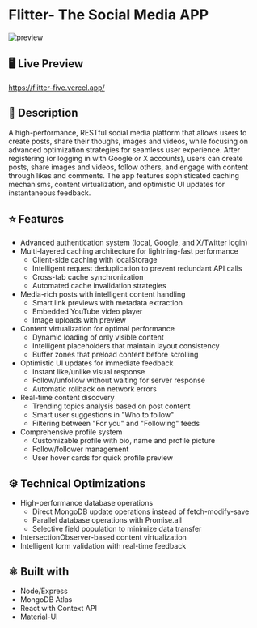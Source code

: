 # Flitter- The Social Media APP
![preview](https://github.com/user-attachments/assets/be8f1983-3aad-43ab-923b-0df393e30a50)


<h2>🖥️ Live Preview</h2>

https://flitter-five.vercel.app/

<h2>📓 Description</h2>
A high-performance, RESTful social media platform that allows users to create posts, share their thoughs, images and videos, while focusing on advanced optimization strategies for seamless user experience.
After registering (or logging in with Google or X accounts), users can create posts, share images and videos, follow others, and engage with content through likes and comments.
The app features sophisticated caching mechanisms, content virtualization, and optimistic UI updates for instantaneous feedback.

<h2>⭐ Features</h2>
<ul>
  <li>Advanced authentication system (local, Google, and X/Twitter login)</li>
  <li>Multi-layered caching architecture for lightning-fast performance
    <ul>
      <li>Client-side caching with localStorage</li>
      <li>Intelligent request deduplication to prevent redundant API calls</li>
      <li>Cross-tab cache synchronization</li>
      <li>Automated cache invalidation strategies</li>
    </ul>
  </li>
  <li>Media-rich posts with intelligent content handling
    <ul>
      <li>Smart link previews with metadata extraction</li>
      <li>Embedded YouTube video player</li>
      <li>Image uploads with preview</li>
    </ul>
  </li>
  <li>Content virtualization for optimal performance
    <ul>
      <li>Dynamic loading of only visible content</li>
      <li>Intelligent placeholders that maintain layout consistency</li>
      <li>Buffer zones that preload content before scrolling</li>
    </ul>
  </li>
  <li>Optimistic UI updates for immediate feedback
    <ul>
      <li>Instant like/unlike visual response</li>
      <li>Follow/unfollow without waiting for server response</li>
      <li>Automatic rollback on network errors</li>
    </ul>
  </li>
  <li>Real-time content discovery
    <ul>
      <li>Trending topics analysis based on post content</li>
      <li>Smart user suggestions in "Who to follow"</li>
      <li>Filtering between "For you" and "Following" feeds</li>
    </ul>
  </li>
  <li>Comprehensive profile system
    <ul>
      <li>Customizable profile with bio, name and profile picture</li>
      <li>Follow/follower management</li>
      <li>User hover cards for quick profile preview</li>
    </ul>
  </li>
</ul>

<h2>⚙️ Technical Optimizations</h2>
<ul>
  <li>High-performance database operations
    <ul>
      <li>Direct MongoDB update operations instead of fetch-modify-save</li>
      <li>Parallel database operations with Promise.all</li>
      <li>Selective field population to minimize data transfer</li>
    </ul>
  </li>
  <li>IntersectionObserver-based content virtualization</li>
  <li>Intelligent form validation with real-time feedback</li>
</ul>

<h2>⚛ Built with</h2>
<ul>
  <li>Node/Express</li>
  <li>MongoDB Atlas</li>
  <li>React with Context API</li>
  <li>Material-UI</li>
